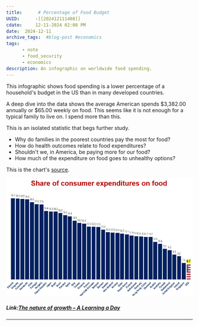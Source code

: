 ```yaml
---
title:      # Percentage of Food Budget 
UUID:      ›[[202412111408]] 
cdate:     12-11-2024 02:08 PM
date:  2024-12-11
archive_tags:  #blog-post #economics 
tags:       
      - note
      - food_security
      - economics
description: An infographic on worldwide food spending.
---
```


This infographic shows food spending is a lower percentage of a household's budget in the US than in many developed countries. 

A deep dive into the data shows the average American spends $3,382.00 annually or $65.00 weekly on food. This seems like it is not enough for a typical family to live on. I spend more than this. 

This is an isolated statistic that begs further study.
- Why do families in the poorest countries pay the most for food?
- How do health outcomes relate to food expenditures?
- Shouldn't we, in America, be paying more for our food?
- How much of the expenditure on food goes to unhealthy options?

This is the chart's [source](https://brucemehlman.substack.com/p/six-chart-sunday-45-reasons-for-thanks). 

![](media/food_spending.webp)



##### Link:[The nature of growth – A Learning a Day](https://alearningaday.blog/2024/12/09/the-nature-of-growth/)

----------------------------------
<!--
## See Also
- Reducing food waste has unintended consequences [[202307301122]]
- Stock and Flow [[201901291200]]
- Precarity [[202007201008]]

## References
-->

